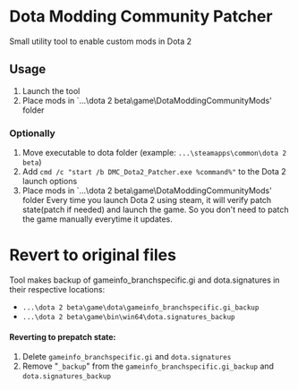 # Dota Modding Community Patcher

Small utility tool to enable custom mods in Dota 2

## Usage
1. Launch the tool
2. Place mods in  `...\dota 2 beta\game\DotaModdingCommunityMods' folder
### Optionally
1. Move executable to dota folder (example: `...\steamapps\common\dota 2 beta`)
2. Add `cmd /c "start /b DMC_Dota2_Patcher.exe %command%"` to the Dota 2 launch options
3. Place mods in  `...\dota 2 beta\game\DotaModdingCommunityMods' folder
Every time you launch Dota 2 using steam, it will verify patch state(patch if needed) and launch the game.
So you don't need to patch the game manually everytime it updates.

# Revert to original files
Tool makes backup of gameinfo_branchspecific.gi and dota.signatures in their respective locations:
- `...\dota 2 beta\game\dota\gameinfo_branchspecific.gi_backup`
- `...\dota 2 beta\game\bin\win64\dota.signatures_backup`
#### Reverting to prepatch state:
1. Delete `gameinfo_branchspecific.gi` and `dota.signatures`
2. Remove "`_backup`" from the `gameinfo_branchspecific.gi_backup` and `dota.signatures_backup`
